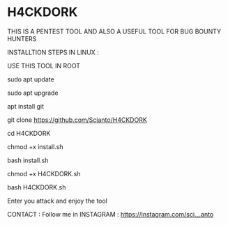 # H4CKDORK
THIS IS A PENTEST TOOL AND ALSO A USEFUL TOOL FOR BUG BOUNTY HUNTERS

INSTALLTION STEPS IN LINUX :

USE THIS TOOL IN ROOT 

sudo apt update

sudo apt upgrade

apt install git

git clone https://github.com/Scianto/H4CKDORK

cd H4CKDORK

chmod +x install.sh

bash install.sh

chmod +x H4CKDORK.sh

bash H4CKDORK.sh

Enter you attack and enjoy the tool

CONTACT :
Follow me in INSTAGRAM : https://instagram.com/sci._.anto
